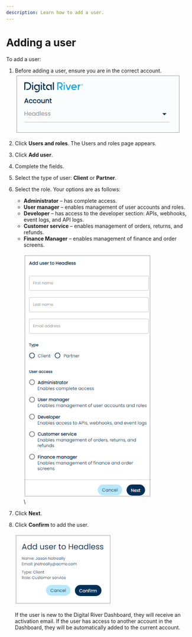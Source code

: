 ```yaml
---
description: Learn how to add a user.
---
```


# Adding a user

To add a user:

1. Before adding a user, ensure you are in the correct account.\
   ![](<../../../../.gitbook/assets/1 adding users - correct account.png>)
2. Click **Users and roles**. The Users and roles page appears.
3. Click **Add user**.
4. Complete the fields.
5. Select the type of user: **Client** or **Partner**.
6. Select the role. Your options are as follows:&#x20;
   * **Administrator** – has complete access.&#x20;
   * **User manager** – enables management of user accounts and roles.&#x20;
   * **Developer** – has access to the developer section: APIs, webhooks, event logs, and API logs.&#x20;
   * **Customer service** – enables management of orders, returns, and refunds.&#x20;
   * **Finance Manager** – enables management of finance and order screens.\
     \
     ![](<../../../../.gitbook/assets/2 adding users - user form modal.png>)\
     \

7. Click **Next**.
8. Click **Confirm** to add the user.\
   \
   ![](<../../../../.gitbook/assets/3 adding users - addition confirm.png>)\
   \
   If the user is new to the Digital River Dashboard, they will receive an activation email. If the user has access to another account in the Dashboard, they will be automatically added to the current account.
